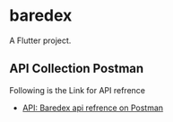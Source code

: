 # baredex

A Flutter project.

## API Collection Postman 

Following is the Link for API refrence

- [API: Baredex api refrence on Postman](https://documenter.getpostman.com/view/2614588/SzYW3fjN)

